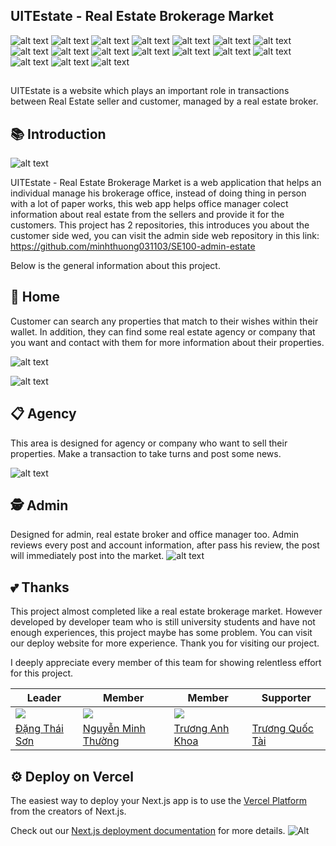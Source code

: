 ## UITEstate - Real Estate Brokerage Market

![alt text](https://img.shields.io/badge/Visual_Studio_Code-0078D4?style=for-the-badge&logo=visual%20studio%20code&logoColor=white)
![alt text](https://img.shields.io/badge/TypeScript-007ACC?style=for-the-badge&logo=typescript&logoColor=white)
![alt text](https://img.shields.io/badge/next%20js-000000?style=for-the-badge&logo=nextdotjs&logoColor=white)
![alt text](https://img.shields.io/badge/React-20232A?style=for-the-badge&logo=react&logoColor=61DAFB)
![alt text](https://img.shields.io/badge/Tailwind_CSS-38B2AC?style=for-the-badge&logo=tailwind-css&logoColor=white)
![alt text](https://img.shields.io/badge/React_Query-FF4154?style=for-the-badge&logo=ReactQuery&logoColor=white)
![alt text](https://img.shields.io/badge/Socket.io-010101?&style=for-the-badge&logo=Socket.io&logoColor=white)
![alt text](https://img.shields.io/badge/Amazon_AWS-FF9900?style=for-the-badge&logo=amazonaws&logoColor=white)
![alt text](https://img.shields.io/badge/MySQL-005C84?style=for-the-badge&logo=mysql&logoColor=white)
![alt text](https://img.shields.io/badge/nestjs-E0234E?style=for-the-badge&logo=nestjs&logoColor=white)
![alt text](https://img.shields.io/badge/Node%20js-339933?style=for-the-badge&logo=nodedotjs&logoColor=white)
![alt text](https://img.shields.io/badge/Prisma-3982CE?style=for-the-badge&logo=Prisma&logoColor=white)
![alt text](https://img.shields.io/badge/Vite-B73BFE?style=for-the-badge&logo=vite&logoColor=FFD62E)
![alt text](https://img.shields.io/badge/Vercel-000000?style=for-the-badge&logo=vercel&logoColor=white)
![alt text](https://img.shields.io/badge/docker-%230db7ed.svg?style=for-the-badge&logo=docker&logoColor=white)
![alt text](https://img.shields.io/badge/Figma-F24E1E?style=for-the-badge&logo=figma&logoColor=white)
![alt text](https://img.shields.io/badge/Notion-000000?style=for-the-badge&logo=notion&logoColor=white)

##
UITEstate is a website which plays an important role in transactions between Real Estate seller and customer, managed by a real estate broker.
## 📚 Introduction
![alt text](https://github.com/minhthuong031103/SE100_RealEstate/blob/dev_Son/public/ReadmeImage/intro.png)

UITEstate - Real Estate Brokerage Market is a web application that helps an individual manage his brokerage office, instead of doing thing in person with a lot of paper works, this web app helps office manager colect information about real estate from the sellers and provide it for the customers. This project has 2 repositories, this introduces you about the customer side wed, you can visit the admin side web repository in this link: https://github.com/minhthuong031103/SE100-admin-estate

Below is the general information about this project.
## 🏡 Home
Customer can search any properties that match to their wishes within their wallet. In addition, they can find some real estate agency or company that you want and contact with them for more information about their properties.

![alt text](https://github.com/minhthuong031103/SE100_RealEstate/blob/dev_Son/public/ReadmeImage/home.png)

![alt text](https://github.com/minhthuong031103/SE100_RealEstate/blob/dev_Son/public/ReadmeImage/detail.png)

## 📋 Agency 
This area is designed for agency or company who want to sell their properties. Make a transaction to take turns and post some news.

![alt text](https://github.com/minhthuong031103/SE100_RealEstate/blob/dev_Son/public/ReadmeImage/agency.png)

## 🕵️ Admin
Designed for admin, real estate broker and office manager too. Admin reviews every post and account information, after pass his review, the post will immediately post into the market.
![alt text](https://github.com/minhthuong031103/SE100_RealEstate/blob/dev_Son/public/ReadmeImage/admin.png)
## 💕 Thanks
This project almost completed like a real estate brokerage market. However developed by developer team who is still university students and have not enough experiences, this project maybe has some problem. You can visit our deploy website for more experience. Thank you for visiting our project.

I deeply appreciate every member of this team for showing relentless effort for this project.

|  Leader  |  Member | Member | Supporter 
| ------------- | ------------- | --------------------------|------------------------|
|[![](https://avatars.githubusercontent.com/u/116157535?size=160)](https://github.com/SonDangUIT1111)|[![](https://avatars.githubusercontent.com/u/101078033?size=160)](https://github.com/minhthuong031103)|[![](https://avatars.githubusercontent.com/u/30335268?size=160)](https://github.com/anhkhoatqt11)|[![]()](https://github.com/huutaiii)
[Đặng Thái Sơn](https://github.com/SonDangUIT1111)|[Nguyễn Minh Thường](https://github.com/minhthuong031103)|[Trương Anh Khoa](https://github.com/anhkhoatqt11)|[Trương Quốc Tài](https://github.com/huutaiii)

## ⚙ Deploy on Vercel

The easiest way to deploy your Next.js app is to use the [Vercel Platform](https://vercel.com/new?utm_medium=default-template&filter=next.js&utm_source=create-next-app&utm_campaign=create-next-app-readme) from the creators of Next.js.

Check out our [Next.js deployment documentation](https://nextjs.org/docs/deployment) for more details.
![Alt](https://repobeats.axiom.co/api/embed/09728e67fa78c31f2735eebf8f3feb7075695039.svg "Repobeats analytics image")
